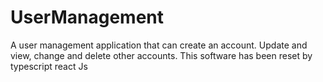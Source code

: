 # UserManagement
A user management application that can create an account. Update and view, change and delete other accounts. This software has been reset by typescript react Js
